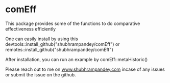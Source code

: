 # comEff
This package provides some of the functions to do comparative effectiveness efficiently

One can easily install by using this devtools::install_github("shubhrampandey/comEff") 
or remotes::install_github("shubhrampandey/comEff")

After installation, you can run an example by comEff::metaHistoric()

Please reach out to me on www.shubhrampandey.com incase of any issues or submit the issue on the github.

